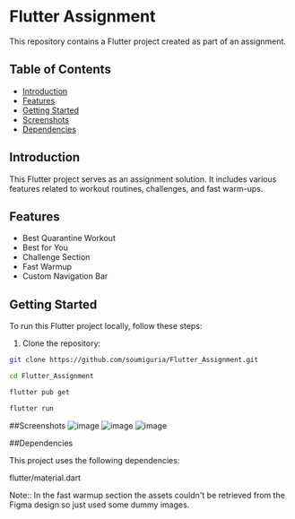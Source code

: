 # Flutter Assignment

This repository contains a Flutter project created as part of an assignment.

## Table of Contents

- [Introduction](#introduction)
- [Features](#features)
- [Getting Started](#getting-started)
- [Screenshots](#screenshots)
- [Dependencies](#dependencies)


## Introduction

This Flutter project serves as an assignment solution. It includes various features related to workout routines, challenges, and fast warm-ups.

## Features

- Best Quarantine Workout
- Best for You
- Challenge Section
- Fast Warmup
- Custom Navigation Bar

## Getting Started

To run this Flutter project locally, follow these steps:

1. Clone the repository:

```bash
git clone https://github.com/soumiguria/Flutter_Assignment.git

cd Flutter_Assignment

flutter pub get

flutter run
```

##Screenshots
![image](https://github.com/soumiguria/Flutter_Assignment/assets/69115226/e5953f87-903b-49fb-8db8-237fbdb88a5d)
![image](https://github.com/soumiguria/Flutter_Assignment/assets/69115226/01647667-6ef7-4995-85de-2d04402ef4ce)
![image](https://github.com/soumiguria/Flutter_Assignment/assets/69115226/f46f6000-c4c9-49d4-b444-6bdc75c3aa3e)




##Dependencies

This project uses the following dependencies:

flutter/material.dart

Note:: 
In the fast warmup section the assets couldn't be retrieved from the Figma design so just used some dummy images.
